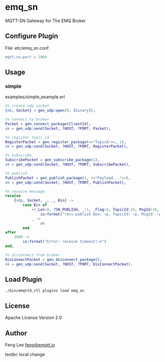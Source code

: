 emq_sn
======

MQTT-SN Gateway for The EMQ Broker

Configure Plugin
----------------

File: etc/emq_sn.conf

```erlang
mqtt.sn.port = 1884
```

## Usage

### simple 

examples/simple_example.erl

```erlang
%% create udp socket
{ok, Socket} = gen_udp:open(0, [binary]),

%% connect to broker
Packet = gen_connect_package(ClientId),
ok = gen_udp:send(Socket, ?HOST, ?PORT, Packet),

%% register topic_id
RegisterPacket = gen_register_package(<<"TopicA">>, 1),
ok = gen_udp:send(Socket, ?HOST, ?PORT, RegisterPacket),

%% subscribe
SubscribePacket = gen_subscribe_package(1),
ok = gen_udp:send(Socket, ?HOST, ?PORT, SubscribePacket),

%% publish
PublishPacket = gen_publish_package(1, <<"Payload...">>),
ok = gen_udp:send(Socket, ?HOST, ?PORT, PublishPacket),

%% receive message
receive
    {udp, Socket, _, _, Bin} ->
        case Bin of
            <<_Len:8, ?SN_PUBLISH, _:1, _Flag:8, TopicId:16, MsgId:16, Data/binary>> ->
                io:format("recv publish Qos: ~p, TopicId: ~p, MsgId: ~p, Data: ~p~n", [Qos, TopicId, MsgId, Data]);
            _ ->
                ok
        end
after
    1000 ->
        io:format("Error: receive timeout!~n")
end,

%% disconnect from broker
DisConnectPacket = gen_disconnect_package(),
ok = gen_udp:send(Socket, ?HOST, ?PORT, DisConnectPacket).

```

Load Plugin
-----------

```
./bin/emqttd_ctl plugins load emq_sn
```

License
-------

Apache License Version 2.0

Author
------

Feng Lee <feng@emqtt.io>

testbc  local change


